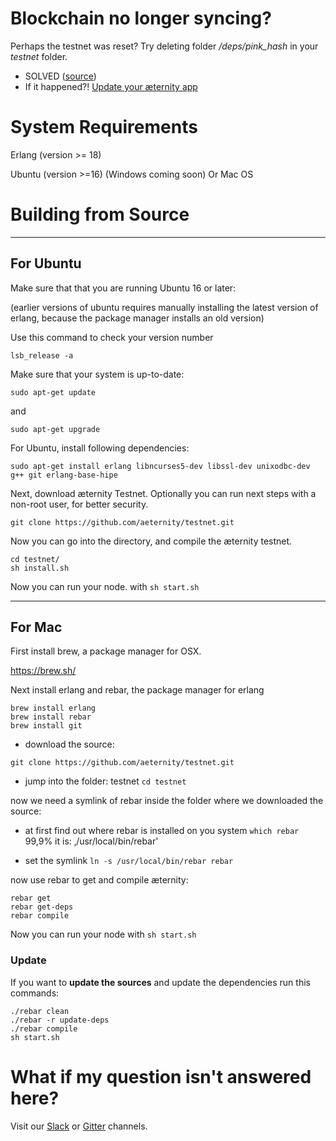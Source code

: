 # Blockchain no longer syncing? #

Perhaps the testnet was reset? Try deleting folder _/deps/pink_hash_ in your _testnet_ folder.

- SOLVED ([source](https://github.com/aeternity/testnet/issues/41))
- If it happened?! [Update your æternity app](#update)

# System Requirements #

Erlang (version >= 18)

Ubuntu (version >=16) (Windows coming soon) Or Mac OS

# Building from Source #
***
## For Ubuntu
Make sure that that you are running Ubuntu 16 or later:

(earlier versions of ubuntu requires manually installing the latest version of erlang, because the package manager installs an old version)

Use this command to check your version number
```
lsb_release -a
```

Make sure that your system is up-to-date:
```
sudo apt-get update
```
and
```
sudo apt-get upgrade
```

For Ubuntu, install following dependencies:

```
sudo apt-get install erlang libncurses5-dev libssl-dev unixodbc-dev g++ git erlang-base-hipe
```

Next, download æternity Testnet. Optionally you can run next steps with a non-root user, for better security.

```
git clone https://github.com/aeternity/testnet.git
```
Now you can go into the directory, and compile the æternity testnet.

```
cd testnet/
sh install.sh
```

Now you can run your node. with ```sh start.sh```

***
## For Mac

First install brew, a package manager for OSX.

https://brew.sh/


Next install erlang and rebar, the package manager for erlang
```
brew install erlang
brew install rebar
brew install git
```

* download the source:

`git clone https://github.com/aeternity/testnet.git`

* jump into the folder: testnet 
`cd testnet`

now we need a symlink of rebar inside the folder where we downloaded the source:

* at first find out where rebar is installed on you system
`which rebar
`
99,9% it is: ‚/usr/local/bin/rebar'

* set the symlink
`ln -s /usr/local/bin/rebar rebar`

now use rebar to get and compile æternity:

```
rebar get
rebar get-deps
rebar compile
```

Now you can run your node with ```sh start.sh```

### Update

If you want to **update the sources** and update the dependencies run this commands:
````
./rebar clean
./rebar -r update-deps
./rebar compile
sh start.sh
````


# What if my question isn't answered here? # 

Visit our [Slack](https://pacific-beach-20900.herokuapp.com/) or [Gitter](https://gitter.im/aeternity/Lobby) channels.